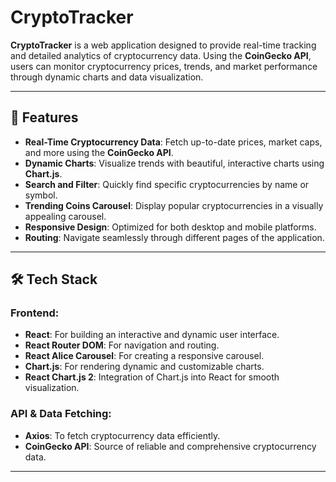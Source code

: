 # CryptoTracker

**CryptoTracker** is a web application designed to provide real-time tracking and detailed analytics of cryptocurrency data. Using the **CoinGecko API**, users can monitor cryptocurrency prices, trends, and market performance through dynamic charts and data visualization.

---

## 🚀 Features

- **Real-Time Cryptocurrency Data**: Fetch up-to-date prices, market caps, and more using the **CoinGecko API**.
- **Dynamic Charts**: Visualize trends with beautiful, interactive charts using **Chart.js**.
- **Search and Filter**: Quickly find specific cryptocurrencies by name or symbol.
- **Trending Coins Carousel**: Display popular cryptocurrencies in a visually appealing carousel.
- **Responsive Design**: Optimized for both desktop and mobile platforms.
- **Routing**: Navigate seamlessly through different pages of the application.

---

## 🛠️ Tech Stack

### Frontend:
- **React**: For building an interactive and dynamic user interface.
- **React Router DOM**: For navigation and routing.
- **React Alice Carousel**: For creating a responsive carousel.
- **Chart.js**: For rendering dynamic and customizable charts.
- **React Chart.js 2**: Integration of Chart.js into React for smooth visualization.

### API & Data Fetching:
- **Axios**: To fetch cryptocurrency data efficiently.
- **CoinGecko API**: Source of reliable and comprehensive cryptocurrency data.

---



